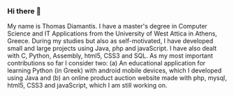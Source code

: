 ### Hi there 👋

<!--
**TomDiam84/TomDiam84** is a ✨ _special_ ✨ repository because its `README.md` (this file) appears on your GitHub profile.

Here are some ideas to get you started:

- 🔭 I’m currently working on ...
- 🌱 I’m currently learning ...
- 👯 I’m looking to collaborate on ...
- 🤔 I’m looking for help with ..
- 💬 Ask me about ...
- 📫 How to reach me: ...
- 😄 Pronouns: ...
- ⚡ Fun fact: ...
-->

My name is Thomas Diamantis. I have a master's degree in Computer Science and IT Applications from the University of West Attica in Athens, Greece. During my studies but also as self-motivated, I have developed small and large projects using Java, php and javaScript. I have also dealt with C, Python, Assembly, html5, CSS3 and SQL. As my most important contributions so far I consider two: (a) An educational application for learning Python (in Greek) with android mobile devices, which I developed using Java and (b) an online product auction website made with php, mysql, html5, CSS3 and javaScript, which I am still working on.
